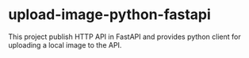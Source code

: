 # upload-image-python-fastapi
This project publish HTTP API in FastAPI and provides python client for uploading a local image to the API.
